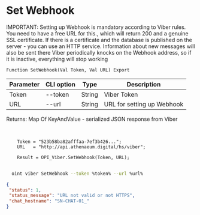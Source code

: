 ﻿---
sidebar_position: 1
---

# Set Webhook
IMPORTANT: Setting up Webhook is mandatory according to Viber rules. You need to have a free URL for this., which will return 200 and a genuine SSL certificate. If there is a certificate and the database is published on the server - you can use an HTTP service. Information about new messages will also be sent there Viber periodically knocks on the Webhook address, so if it is inactive, everything will stop working



`Function SetWebhook(Val Token, Val URL) Export`

  | Parameter | CLI option | Type | Description |
  |-|-|-|-|
  | Token | --token | String | Viber Token |
  | URL | --url | String | URL for setting up Webhook |

  
  Returns:  Map Of KeyAndValue - serialized JSON response from Viber

<br/>




```bsl title="Code example"
    Token = "523b58ba82afffaa-7ef3b426...";
    URL   = "http://api.athenaeum.digital/hs/viber";

    Result = OPI_Viber.SetWebhook(Token, URL);
```



```sh title="CLI command example"
    
  oint viber SetWebhook --token %token% --url %url%

```

```json title="Result"
{
 "status": 1,
 "status_message": "URL not valid or not HTTPS",
 "chat_hostname": "SN-CHAT-01_"
}
```
